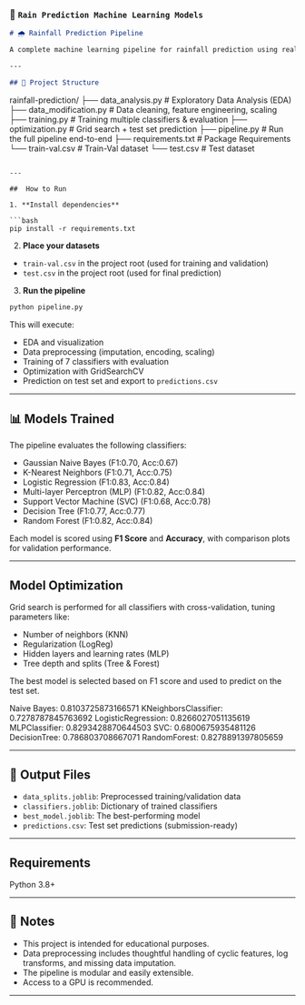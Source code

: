 

### 📘 `Rain Prediction Machine Learning Models`

```markdown
# 🌧️ Rainfall Prediction Pipeline

A complete machine learning pipeline for rainfall prediction using real-world weather data. The project handles everything from exploratory analysis to model optimization, and is organized into modular Python scripts for clarity and reuse.

---

## 📂 Project Structure

```
rainfall-prediction/
├── data_analysis.py           # Exploratory Data Analysis (EDA)
├── data_modification.py       # Data cleaning, feature engineering, scaling
├── training.py                # Training multiple classifiers & evaluation
├── optimization.py            # Grid search + test set prediction
├── pipeline.py                # Run the full pipeline end-to-end
├── requirements.txt           # Package Requirements
└── train-val.csv              # Train-Val dataset
└── test.csv                   # Test dataset
```

---

##  How to Run

1. **Install dependencies**

```bash
pip install -r requirements.txt
```

2. **Place your datasets**

- `train-val.csv` in the project root (used for training and validation)
- `test.csv` in the project root (used for final prediction)

3. **Run the pipeline**

```bash
python pipeline.py
```

This will execute:

- EDA and visualization
- Data preprocessing (imputation, encoding, scaling)
- Training of 7 classifiers with evaluation
- Optimization with GridSearchCV
- Prediction on test set and export to `predictions.csv`

---

## 📊 Models Trained

The pipeline evaluates the following classifiers:

- Gaussian Naive Bayes           (F1:0.70, Acc:0.67)
- K-Nearest Neighbors            (F1:0.71, Acc:0.75)
- Logistic Regression            (F1:0.83, Acc:0.84)
- Multi-layer Perceptron (MLP)   (F1:0.82, Acc:0.84)
- Support Vector Machine (SVC)   (F1:0.68, Acc:0.78)
- Decision Tree                  (F1:0.77, Acc:0.77)
- Random Forest                  (F1:0.82, Acc:0.84)

Each model is scored using **F1 Score** and **Accuracy**, with comparison plots for validation performance.

---

## Model Optimization

Grid search is performed for all classifiers with cross-validation, tuning parameters like:

- Number of neighbors (KNN)
- Regularization (LogReg)
- Hidden layers and learning rates (MLP)
- Tree depth and splits (Tree & Forest)

The best model is selected based on F1 score and used to predict on the test set.

Naive Bayes:          0.8103725873166571
KNeighborsClassifier: 0.7278787845763692
LogisticRegression:   0.8266027051135619
MLPClassifier:        0.8293428870644503
SVC:                  0.6800675935481126
DecisionTree:         0.786803708667071
RandomForest:         0.8278891397805659

---

## 📁 Output Files

- `data_splits.joblib`: Preprocessed training/validation data
- `classifiers.joblib`: Dictionary of trained classifiers
- `best_model.joblib`: The best-performing model
- `predictions.csv`: Test set predictions (submission-ready)

---

##  Requirements

Python 3.8+  

---

## 📌 Notes

- This project is intended for educational purposes.
- Data preprocessing includes thoughtful handling of cyclic features, log transforms, and missing data imputation.
- The pipeline is modular and easily extensible.
- Access to a GPU is recommended.

---



